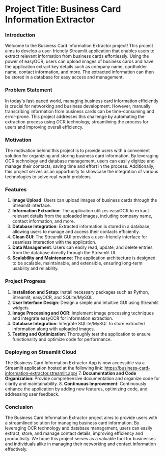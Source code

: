 # Project Title: Business Card Information Extractor

### Introduction
Welcome to the Business Card Information Extractor project! This project aims to develop a user-friendly Streamlit application that enables users to extract relevant information from business cards effortlessly. Using the power of easyOCR, users can upload images of business cards and have the application extract key details such as company name, cardholder name, contact information, and more. The extracted information can then be stored in a database for easy access and management.

### Problem Statement
In today's fast-paced world, managing business card information efficiently is crucial for networking and business development. However, manually transcribing information from business cards can be time-consuming and error-prone. This project addresses this challenge by automating the extraction process using OCR technology, streamlining the process for users and improving overall efficiency.

### Motivation
The motivation behind this project is to provide users with a convenient solution for organizing and storing business card information. By leveraging OCR technology and database management, users can easily digitize and manage their contacts, saving time and effort in the process. Additionally, this project serves as an opportunity to showcase the integration of various technologies to solve real-world problems.

### Features
1. **Image Upload**: Users can upload images of business cards through the Streamlit interface.
2. **Information Extraction**: The application utilizes easyOCR to extract relevant details from the uploaded images, including company name, contact information, and more.
3. **Database Integration**: Extracted information is stored in a database, allowing users to manage and access their contacts efficiently.
4. **Clean GUI**: The Streamlit GUI provides a user-friendly interface for seamless interaction with the application.
5. **Data Management**: Users can easily read, update, and delete entries from the database directly through the Streamlit UI.
6. **Scalability and Maintenance**: The application architecture is designed to be scalable, maintainable, and extensible, ensuring long-term usability and reliability.

### Project Progress
1. **Installation and Setup**: Install necessary packages such as Python, Streamlit, easyOCR, and SQLite/MySQL.
2. **User Interface Design**: Design a simple and intuitive GUI using Streamlit widgets.
3. **Image Processing and OCR**: Implement image processing techniques and integrate easyOCR for information extraction.
4. **Database Integration**: Integrate SQLite/MySQL to store extracted information along with uploaded images.
5. **Testing and Optimization**: Thoroughly test the application to ensure functionality and optimize code for performance.

### Deploying on Streamlit Cloud
The Business Card Information Extractor App is now accessible via a Streamlit application hosted at the following link: https://business-card-information-extractor.streamlit.app/
7. **Documentation and Code Organization**: Provide comprehensive documentation and organize code for clarity and maintainability.
8. **Continuous Improvement**: Continuously enhance the application by adding new features, optimizing code, and addressing user feedback.

### Conclusion
The Business Card Information Extractor project aims to provide users with a streamlined solution for managing business card information. By leveraging OCR technology and database management, users can easily extract, store, and manage contact details, improving efficiency and productivity. We hope this project serves as a valuable tool for businesses and individuals alike in managing their networking and contact information effectively.
